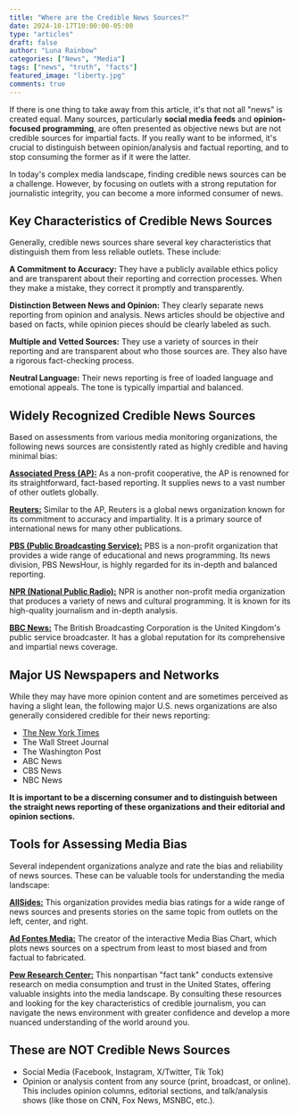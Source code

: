 ```yaml
---
title: "Where are the Credible News Sources?"
date: 2024-10-17T10:00:00-05:00
type: "articles"
draft: false
author: "Luna Rainbow"
categories: ["News", "Media"]
tags: ["news", "truth", "facts"]
featured_image: "liberty.jpg"
comments: true
---
```


If there is one thing to take away from this article, it's that not all "news"
is created equal. Many sources, particularly **social media feeds** and
**opinion-focused programming**, are often presented as objective news but are
not credible sources for impartial facts. If you really want to be informed,
it's crucial to distinguish between opinion/analysis and factual reporting, and
to stop consuming the former as if it were the latter.

In today's complex media landscape, finding credible news sources can be a
challenge. However, by focusing on outlets with a strong reputation for
journalistic integrity, you can become a more informed consumer of news.

## Key Characteristics of Credible News Sources

Generally, credible news sources share several key characteristics that
distinguish them from less reliable outlets. These include:

**A Commitment to Accuracy:** They have a publicly available ethics policy and
are transparent about their reporting and correction processes. When they make a
mistake, they correct it promptly and transparently.

**Distinction Between News and Opinion:** They clearly separate news reporting
from opinion and analysis. News articles should be objective and based on facts,
while opinion pieces should be clearly labeled as such.

**Multiple and Vetted Sources:** They use a variety of sources in their
reporting and are transparent about who those sources are. They also have a
rigorous fact-checking process.

**Neutral Language:** Their news reporting is free of loaded language and
emotional appeals. The tone is typically impartial and balanced.

## Widely Recognized Credible News Sources

Based on assessments from various media monitoring organizations, the following
news sources are consistently rated as highly credible and having minimal bias:

[**Associated Press (AP):**](https://apnews.com/) As a non-profit cooperative,
the AP is renowned for its straightforward, fact-based reporting. It supplies
news to a vast number of other outlets globally.

[**Reuters:**](https://www.reuters.com/) Similar to the AP, Reuters is a global
news organization known for its commitment to accuracy and impartiality. It is a
primary source of international news for many other publications.

[**PBS (Public Broadcasting Service):**](https://www.pbs.org/explore/news-and-public-affairs/)
PBS is a non-profit organization that provides a wide range of educational and
news programming. Its news division, PBS NewsHour, is highly regarded for its
in-depth and balanced reporting.

[**NPR (National Public Radio):**](www.npr.org) NPR is another non-profit media
organization that produces a variety of news and cultural programming. It is
known for its high-quality journalism and in-depth analysis.

[**BBC News:**](www.bbc.com) The British Broadcasting Corporation is the United
Kingdom's public service broadcaster. It has a global reputation for its
comprehensive and impartial news coverage.

## Major US Newspapers and Networks

While they may have more opinion content and are sometimes perceived as having a
slight lean, the following major U.S. news organizations are also generally
considered credible for their news reporting:

- [The New York Times](https://www.nytimes.com/)
- The Wall Street Journal
- The Washington Post
- ABC News
- CBS News
- NBC News

**It is important to be a discerning consumer and to distinguish between the
straight news reporting of these organizations and their editorial and opinion
sections.**

## Tools for Assessing Media Bias

Several independent organizations analyze and rate the bias and reliability of
news sources. These can be valuable tools for understanding the media landscape:

[**AllSides:**](https://www.allsides.com/) This organization provides media bias
ratings for a wide range of news sources and presents stories on the same topic
from outlets on the left, center, and right.

[**Ad Fontes Media:**](https://adfontesmedia.com/) The creator of the
interactive Media Bias Chart, which plots news sources on a spectrum from least
to most biased and from factual to fabricated.

[**Pew Research Center:**](https://www.pewresearch.org/) This nonpartisan "fact
tank" conducts extensive research on media consumption and trust in the United
States, offering valuable insights into the media landscape. By consulting these
resources and looking for the key characteristics of credible journalism, you
can navigate the news environment with greater confidence and develop a more
nuanced understanding of the world around you.

## These are NOT Credible News Sources

- Social Media (Facebook, Instagram, X/Twitter, Tik Tok)
- Opinion or analysis content from any source (print, broadcast, or online).
  This includes opinion columns, editorial sections, and talk/analysis shows
  (like those on CNN, Fox News, MSNBC, etc.).
